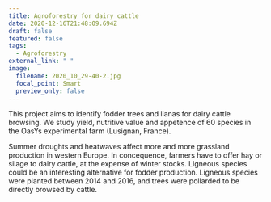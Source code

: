 ```yaml
---
title: Agroforestry for dairy cattle
date: 2020-12-16T21:48:09.694Z
draft: false
featured: false
tags:
  - Agroforestry
external_link: " "
image:
  filename: 2020_10_29-40-2.jpg
  focal_point: Smart
  preview_only: false
---
```

 This project aims to identify fodder trees and lianas for dairy cattle browsing. We study yield, nutritive value and appetence of 60 species in the OasYs experimental farm (Lusignan, France).

Summer droughts and heatwaves affect more and more grassland production in western Europe. In concequence, farmers have to offer hay or silage to dairy cattle, at the expense of winter stocks. Ligneous species could be an interesting alternative for fodder production. Ligneous species were planted between 2014 and 2016, and trees were pollarded to be directly browsed by cattle.
